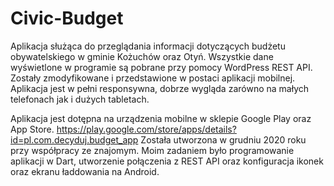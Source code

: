# Civic-Budget

Aplikacja służąca do przeglądania informacji dotyczących budżetu obywatelskiego w gminie Kożuchów oraz Otyń. 
Wszystkie dane wyświetlone w programie są pobrane przy pomocy WordPress REST API. Zostały zmodyfikowane i przedstawione w postaci aplikacji mobilnej. Aplikacja jest w pełni responsywna, dobrze wygląda zarówno na małych telefonach jak i dużych tabletach.

Aplikacja jest dotępna na urządzenia mobilne w sklepie Google Play oraz App Store. https://play.google.com/store/apps/details?id=pl.com.decyduj.budget_app 
Została utworzona w grudniu 2020 roku przy współpracy ze znajomym. Moim zadaniem było programowanie aplikacji w Dart, utworzenie połączenia z REST API oraz konfiguracja ikonek oraz ekranu ładdowania na Android. 


